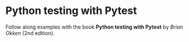 # Python testing with Pytest
Follow along examples with the book __Python testing with Pytest__ by _Brian Okken_ (2nd edition).